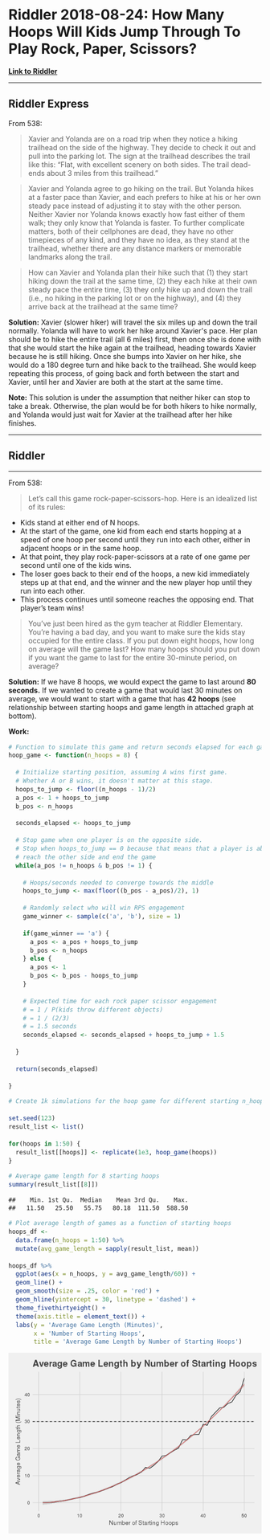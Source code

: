 Riddler 2018-08-24: How Many Hoops Will Kids Jump Through To Play Rock, Paper, Scissors?
================

**[Link to Riddler](https://fivethirtyeight.com/features/how-many-hoops-will-kids-jump-through-to-play-rock-paper-scissors/)**

------------------------------------------------------------------------

Riddler Express
---------------

From 538:

> Xavier and Yolanda are on a road trip when they notice a hiking trailhead on the side of the highway. They decide to check it out and pull into the parking lot. The sign at the trailhead describes the trail like this: “Flat, with excellent scenery on both sides. The trail dead-ends about 3 miles from this trailhead.”

> Xavier and Yolanda agree to go hiking on the trail. But Yolanda hikes at a faster pace than Xavier, and each prefers to hike at his or her own steady pace instead of adjusting it to stay with the other person. Neither Xavier nor Yolanda knows exactly how fast either of them walk; they only know that Yolanda is faster. To further complicate matters, both of their cellphones are dead, they have no other timepieces of any kind, and they have no idea, as they stand at the trailhead, whether there are any distance markers or memorable landmarks along the trail.

> How can Xavier and Yolanda plan their hike such that (1) they start hiking down the trail at the same time, (2) they each hike at their own steady pace the entire time, (3) they only hike up and down the trail (i.e., no hiking in the parking lot or on the highway), and (4) they arrive back at the trailhead at the same time?

**Solution:** Xavier (slower hiker) will travel the six miles up and down the trail normally. Yolanda will have to work her hike around Xavier's pace. Her plan should be to hike the entire trail (all 6 miles) first, then once she is done with that she would start the hike again at the trailhead, heading towards Xavier because he is still hiking. Once she bumps into Xavier on her hike, she would do a 180 degree turn and hike back to the trailhead. She would keep repeating this process, of going back and forth between the start and Xavier, until her and Xavier are both at the start at the same time.

**Note:** This solution is under the assumption that neither hiker can stop to take a break. Otherwise, the plan would be for both hikers to hike normally, and Yolanda would just wait for Xavier at the trailhead after her hike finishes.

------------------------------------------------------------------------

Riddler
-------

------------------------------------------------------------------------

From 538:

> Let’s call this game rock-paper-scissors-hop. Here is an idealized list of its rules:

-   Kids stand at either end of N hoops.
-   At the start of the game, one kid from each end starts hopping at a speed of one hoop per second until they run into each other, either in adjacent hoops or in the same hoop.
-   At that point, they play rock-paper-scissors at a rate of one game per second until one of the kids wins.
-   The loser goes back to their end of the hoops, a new kid immediately steps up at that end, and the winner and the new player hop until they run into each other.
-   This process continues until someone reaches the opposing end. That player’s team wins!

> You’ve just been hired as the gym teacher at Riddler Elementary. You’re having a bad day, and you want to make sure the kids stay occupied for the entire class. If you put down eight hoops, how long on average will the game last? How many hoops should you put down if you want the game to last for the entire 30-minute period, on average?

**Solution:** If we have 8 hoops, we would expect the game to last around **80 seconds.** If we wanted to create a game that would last 30 minutes on average, we would want to start with a game that has **42 hoops** (see relationship between starting hoops and game length in attached graph at bottom).

**Work:**

``` r
# Function to simulate this game and return seconds elapsed for each game
hoop_game <- function(n_hoops = 8) {
  
  # Initialize starting position, assuming A wins first game.
  # Whether A or B wins, it doesn't matter at this stage.
  hoops_to_jump <- floor((n_hoops - 1)/2)
  a_pos <- 1 + hoops_to_jump
  b_pos <- n_hoops
  
  seconds_elapsed <- hoops_to_jump
  
  # Stop game when one player is on the opposite side.
  # Stop when hoops_to_jump == 0 because that means that a player is about to 
  # reach the other side and end the game
  while(a_pos != n_hoops & b_pos != 1) {
    
    # Hoops/seconds needed to converge towards the middle
    hoops_to_jump <- max(floor((b_pos - a_pos)/2), 1)
      
    # Randomly select who will win RPS engagement
    game_winner <- sample(c('a', 'b'), size = 1)
    
    if(game_winner == 'a') {
      a_pos <- a_pos + hoops_to_jump
      b_pos <- n_hoops
    } else {
      a_pos <- 1
      b_pos <- b_pos - hoops_to_jump
    }
      
    # Expected time for each rock paper scissor engagement 
    # = 1 / P(kids throw different objects) 
    # = 1 / (2/3)
    # = 1.5 seconds
    seconds_elapsed <- seconds_elapsed + hoops_to_jump + 1.5
    
  }
  
  return(seconds_elapsed)

}
```

``` r
# Create 1k simulations for the hoop game for different starting n_hoop configurations:

set.seed(123)
result_list <- list()

for(hoops in 1:50) {
  result_list[[hoops]] <- replicate(1e3, hoop_game(hoops)) 
}
```

``` r
# Average game length for 8 starting hoops
summary(result_list[[8]])
```

    ##    Min. 1st Qu.  Median    Mean 3rd Qu.    Max. 
    ##   11.50   25.50   55.75   80.18  111.50  588.50

``` r
# Plot average length of games as a function of starting hoops
hoops_df <- 
  data.frame(n_hoops = 1:50) %>%
  mutate(avg_game_length = sapply(result_list, mean))

hoops_df %>%
  ggplot(aes(x = n_hoops, y = avg_game_length/60)) +
  geom_line() +
  geom_smooth(size = .25, color = 'red') +
  geom_hline(yintercept = 30, linetype = 'dashed') +
  theme_fivethirtyeight() +
  theme(axis.title = element_text()) +
  labs(y = 'Average Game Length (Minutes)',
       x = 'Number of Starting Hoops',
       title = 'Average Game Length by Number of Starting Hoops')
```

![](work_files/figure-markdown_github-ascii_identifiers/unnamed-chunk-4-1.png)
